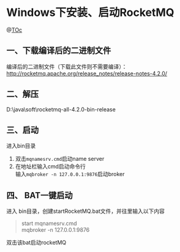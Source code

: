 # Windows下安装、启动RocketMQ
@[TOc](目录)  

## 一、下载编译后的二进制文件  

编译后的二进制文件（下载此文件则不需要编译）：http://rocketmq.apache.org/release_notes/release-notes-4.2.0/  

## 二、解压  
D:\java\soft\rocketmq-all-4.2.0-bin-release  
## 三、启动  
进入bin目录  
1. 双击`mqnamesrv.cmd`启动name server  
2. 在地址栏输入cmd启动命令行  
	输入`mqbroker -n 127.0.0.1:9876`启动broker  
## 四、 BAT一键启动  
进入 bin目录，创建startRocketMQ.bat文件，并往里输入以下内容  
> start mqnamesrv.cmd  
mqbroker -n 127.0.0.1:9876

双击该bat启动rocketMQ
